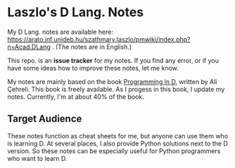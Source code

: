 # Laszlo's D Lang. Notes

My D Lang. notes are available here: https://arato.inf.unideb.hu/szathmary.laszlo/pmwiki/index.php?n=Acad.DLang . (The notes are in English.)

This repo. is an **issue tracker** for my notes. If you find any error,
or if you have some ideas how to improve these notes, let me know.

My notes are mainly based on the book [Programming in D](https://ddili.org/ders/d.en/), written by Ali Çehreli. This book
is freely available. As I progess in this book, I update
my notes. Currently, I'm at about 40% of the book.

## Target Audience

These notes function as cheat sheets for me, but anyone can use them
who is learning D. At several places, I also provide Python
solutions next to the D version. So these notes can be
especially useful for Python programmers who want to learn D.
